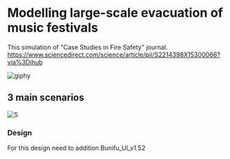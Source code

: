 # Modelling large-scale evacuation of music festivals

This simulation of "Case Studies in Fire Safety" journal. https://www.sciencedirect.com/science/article/pii/S2214398X15300066?via%3Dihub 

![giphy](https://user-images.githubusercontent.com/21155847/36806580-1ea1d5c2-1cc9-11e8-86c4-7137ae38550f.gif)

## 3 main scenarios
![5](https://user-images.githubusercontent.com/21155847/36806711-9509b216-1cc9-11e8-88c8-c0b1c2e02ffe.png)

### Design
For this design need to addition Bunifu_UI_v1.52
